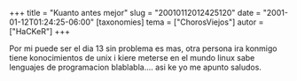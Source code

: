 +++
title = "Kuanto antes mejor"
slug = "20010112012425120"
date = "2001-01-12T01:24:25-06:00"
[taxonomies]
tema = ["ChorosViejos"]
autor = ["HaCKeR"]
+++

Por mi puede ser el dia 13 sin problema es mas, otra persona ira konmigo
tiene konocimientos de unix i kiere meterse en el mundo linux sabe
lenguajes de programacion blablabla.... asi ke yo me apunto saludos.

